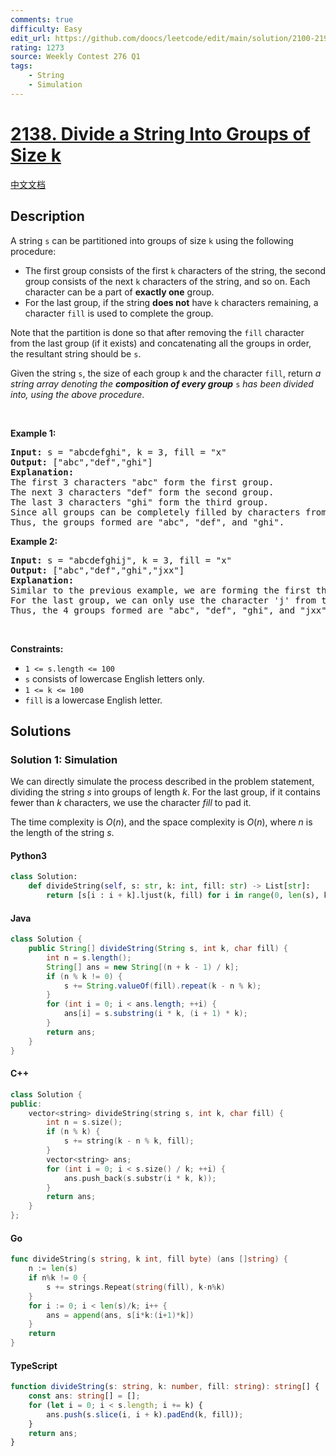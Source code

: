 ```yaml
---
comments: true
difficulty: Easy
edit_url: https://github.com/doocs/leetcode/edit/main/solution/2100-2199/2138.Divide%20a%20String%20Into%20Groups%20of%20Size%20k/README_EN.md
rating: 1273
source: Weekly Contest 276 Q1
tags:
    - String
    - Simulation
---
```


<!-- problem:start -->

# [2138. Divide a String Into Groups of Size k](https://leetcode.com/problems/divide-a-string-into-groups-of-size-k)

[中文文档](/solution/2100-2199/2138.Divide%20a%20String%20Into%20Groups%20of%20Size%20k/README.md)

## Description

<!-- description:start -->

<p>A string <code>s</code> can be partitioned into groups of size <code>k</code> using the following procedure:</p>

<ul>
	<li>The first group consists of the first <code>k</code> characters of the string, the second group consists of the next <code>k</code> characters of the string, and so on. Each character can be a part of <strong>exactly one</strong> group.</li>
	<li>For the last group, if the string <strong>does not</strong> have <code>k</code> characters remaining, a character <code>fill</code> is used to complete the group.</li>
</ul>

<p>Note that the partition is done so that after removing the <code>fill</code> character from the last group (if it exists) and concatenating all the groups in order, the resultant string should be <code>s</code>.</p>

<p>Given the string <code>s</code>, the size of each group <code>k</code> and the character <code>fill</code>, return <em>a string array denoting the <strong>composition of every group</strong> </em><code>s</code><em> has been divided into, using the above procedure</em>.</p>

<p>&nbsp;</p>
<p><strong class="example">Example 1:</strong></p>

<pre>
<strong>Input:</strong> s = &quot;abcdefghi&quot;, k = 3, fill = &quot;x&quot;
<strong>Output:</strong> [&quot;abc&quot;,&quot;def&quot;,&quot;ghi&quot;]
<strong>Explanation:</strong>
The first 3 characters &quot;abc&quot; form the first group.
The next 3 characters &quot;def&quot; form the second group.
The last 3 characters &quot;ghi&quot; form the third group.
Since all groups can be completely filled by characters from the string, we do not need to use fill.
Thus, the groups formed are &quot;abc&quot;, &quot;def&quot;, and &quot;ghi&quot;.
</pre>

<p><strong class="example">Example 2:</strong></p>

<pre>
<strong>Input:</strong> s = &quot;abcdefghij&quot;, k = 3, fill = &quot;x&quot;
<strong>Output:</strong> [&quot;abc&quot;,&quot;def&quot;,&quot;ghi&quot;,&quot;jxx&quot;]
<strong>Explanation:</strong>
Similar to the previous example, we are forming the first three groups &quot;abc&quot;, &quot;def&quot;, and &quot;ghi&quot;.
For the last group, we can only use the character &#39;j&#39; from the string. To complete this group, we add &#39;x&#39; twice.
Thus, the 4 groups formed are &quot;abc&quot;, &quot;def&quot;, &quot;ghi&quot;, and &quot;jxx&quot;.
</pre>

<p>&nbsp;</p>
<p><strong>Constraints:</strong></p>

<ul>
	<li><code>1 &lt;= s.length &lt;= 100</code></li>
	<li><code>s</code> consists of lowercase English letters only.</li>
	<li><code>1 &lt;= k &lt;= 100</code></li>
	<li><code>fill</code> is a lowercase English letter.</li>
</ul>

<!-- description:end -->

## Solutions

<!-- solution:start -->

### Solution 1: Simulation

We can directly simulate the process described in the problem statement, dividing the string $s$ into groups of length $k$. For the last group, if it contains fewer than $k$ characters, we use the character $\textit{fill}$ to pad it.

The time complexity is $O(n)$, and the space complexity is $O(n)$, where $n$ is the length of the string $s$.

<!-- tabs:start -->

#### Python3

```python
class Solution:
    def divideString(self, s: str, k: int, fill: str) -> List[str]:
        return [s[i : i + k].ljust(k, fill) for i in range(0, len(s), k)]
```

#### Java

```java
class Solution {
    public String[] divideString(String s, int k, char fill) {
        int n = s.length();
        String[] ans = new String[(n + k - 1) / k];
        if (n % k != 0) {
            s += String.valueOf(fill).repeat(k - n % k);
        }
        for (int i = 0; i < ans.length; ++i) {
            ans[i] = s.substring(i * k, (i + 1) * k);
        }
        return ans;
    }
}
```

#### C++

```cpp
class Solution {
public:
    vector<string> divideString(string s, int k, char fill) {
        int n = s.size();
        if (n % k) {
            s += string(k - n % k, fill);
        }
        vector<string> ans;
        for (int i = 0; i < s.size() / k; ++i) {
            ans.push_back(s.substr(i * k, k));
        }
        return ans;
    }
};
```

#### Go

```go
func divideString(s string, k int, fill byte) (ans []string) {
	n := len(s)
	if n%k != 0 {
		s += strings.Repeat(string(fill), k-n%k)
	}
	for i := 0; i < len(s)/k; i++ {
		ans = append(ans, s[i*k:(i+1)*k])
	}
	return
}
```

#### TypeScript

```ts
function divideString(s: string, k: number, fill: string): string[] {
    const ans: string[] = [];
    for (let i = 0; i < s.length; i += k) {
        ans.push(s.slice(i, i + k).padEnd(k, fill));
    }
    return ans;
}
```

<!-- tabs:end -->

<!-- solution:end -->

<!-- problem:end -->
